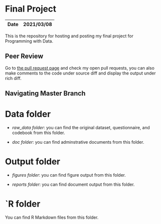 # Final Project


|**Date**|**2021/03/08**|
|--------|--------------|

This is the repository for hosting and posting my final project for Programming with Data.


## Peer Review

Go to [the pull request page](https://github.com/usf-progdata/hw-njie-DP/pulls) and check my open pull requests, you can also make comments to the code under source diff and display the output under rich diff. 


## Navigating Master Branch 

# Data folder

- *raw_data folder*: you can find the original dataset, questionnaire, and codebook from this folder.

- *doc folder*: you can find adminstrative documents from this folder.

# Output folder

- *figures folder*: you can find figure output from this folder.

- *reports folder*: you can find document output from this folder.

# `R folder

You can find R Markdown files from this folder.

